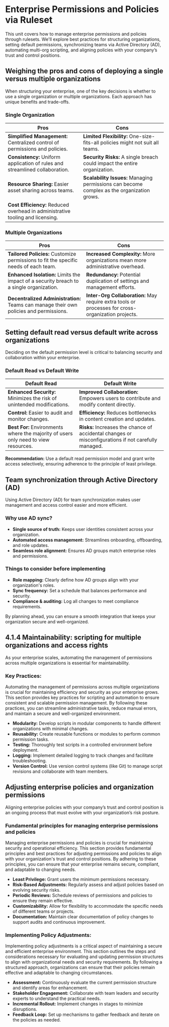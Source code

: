 # Enterprise Permissions and Policies via Ruleset

This unit covers how to manage enterprise permissions and policies through rulesets. We'll explore best practices for structuring organizations, setting default permissions, synchronizing teams via Active Directory (AD), automating multi-org scripting, and aligning policies with your company’s trust and control positions.

## Weighing the pros and cons of deploying a single versus multiple organizations

When structuring your enterprise, one of the key decisions is whether to use a single organization or multiple organizations. Each approach has unique benefits and trade-offs.

### Single Organization

| Pros                        | Cons                                      |
|-----------------------------|-------------------------------------------|
| **Simplified Management:** Centralized control of permissions and policies. | **Limited Flexibility:** One-size-fits-all policies might not suit all teams. |
| **Consistency:** Uniform application of rules and streamlined collaboration. | **Security Risks:** A single breach could impact the entire organization. |
| **Resource Sharing:** Easier asset sharing across teams. | **Scalability Issues:** Managing permissions can become complex as the organization grows. |
| **Cost Efficiency:** Reduced overhead in administrative tooling and licensing. | |

### Multiple Organizations

| Pros                        | Cons                                      |
|-----------------------------|-------------------------------------------|
| **Tailored Policies:** Customize permissions to fit the specific needs of each team. | **Increased Complexity:** More organizations mean more administrative overhead. |
| **Enhanced Isolation:** Limits the impact of a security breach to a single organization. | **Redundancy:** Potential duplication of settings and management efforts. |
| **Decentralized Administration:** Teams can manage their own policies and permissions. | **Inter-Org Collaboration:** May require extra tools or processes for cross-organization projects. |

## Setting default read versus default write across organizations

Deciding on the default permission level is critical to balancing security and collaboration within your enterprise.
### Default Read vs Default Write

| Default Read                                    | Default Write                                    |
|-------------------------------------------------|-------------------------------------------------|
| **Enhanced Security:** Minimizes the risk of unintended modifications. | **Improved Collaboration:** Empowers users to contribute and modify content directly. |
| **Control:** Easier to audit and monitor changes. | **Efficiency:** Reduces bottlenecks in content creation and updates. |
| **Best For:** Environments where the majority of users only need to view resources. | **Risks:** Increases the chance of accidental changes or misconfigurations if not carefully managed. |

**Recommendation:**
Use a default read permission model and grant write access selectively, ensuring adherence to the principle of least privilege.

## Team synchronization through Active Directory (AD)

Using Active Directory (AD) for team synchronization makes user management and access control easier and more efficient.

### **Why use AD sync?**

- **Single source of truth:** Keeps user identities consistent across your organization.  
- **Automated access management:** Streamlines onboarding, offboarding, and role updates.  
- **Seamless role alignment:** Ensures AD groups match enterprise roles and permissions.  

### **Things to consider before implementing**

- **Role mapping:** Clearly define how AD groups align with your organization's roles.  
- **Sync frequency:** Set a schedule that balances performance and security.  
- **Compliance & auditing:** Log all changes to meet compliance requirements.  

By planning ahead, you can ensure a smooth integration that keeps your organization secure and well-organized.

## 4.1.4 Maintainability: scripting for multiple organizations and access rights

As your enterprise scales, automating the management of permissions across multiple organizations is essential for maintainability.

### Key Practices:

Automating the management of permissions across multiple organizations is crucial for maintaining efficiency and security as your enterprise grows. This section provides key practices for scripting and automation to ensure consistent and scalable permission management. By following these practices, you can streamline administrative tasks, reduce manual errors, and maintain a secure and well-organized environment.

- **Modularity:** Develop scripts in modular components to handle different organizations with minimal changes.
- **Reusability:** Create reusable functions or modules to perform common permission tasks.
- **Testing:** Thoroughly test scripts in a controlled environment before deployment.
- **Logging:** Implement detailed logging to track changes and facilitate troubleshooting.
- **Version Control:** Use version control systems (like Git) to manage script revisions and collaborate with team members.

## Adjusting enterprise policies and organization permissions

Aligning enterprise policies with your company’s trust and control position is an ongoing process that must evolve with your organization’s risk posture.

### Fundamental principles for managing enterprise permissions and policies

Managing enterprise permissions and policies is crucial for maintaining security and operational efficiency. This section provides fundamental principles and best practices for adjusting permissions and policies to align with your organization's trust and control positions. By adhering to these principles, you can ensure that your enterprise remains secure, compliant, and adaptable to changing needs.

- **Least Privilege:** Grant users the minimum permissions necessary.
- **Risk-Based Adjustments:** Regularly assess and adjust policies based on evolving security risks.
- **Periodic Reviews:** Schedule reviews of permissions and policies to ensure they remain effective.
- **Customizability:** Allow for flexibility to accommodate the specific needs of different teams or projects.
- **Documentation:** Maintain clear documentation of policy changes to support audits and continuous improvement.

### Implementing Policy Adjustments:

Implementing policy adjustments is a critical aspect of maintaining a secure and efficient enterprise environment. This section outlines the steps and considerations necessary for evaluating and updating permission structures to align with organizational needs and security requirements. By following a structured approach, organizations can ensure that their policies remain effective and adaptable to changing circumstances.

- **Assessment:** Continuously evaluate the current permission structure and identify areas for enhancement.
- **Stakeholder Engagement:** Collaborate with team leaders and security experts to understand the practical needs.
- **Incremental Rollout:** Implement changes in stages to minimize disruptions.
- **Feedback Loop:** Set up mechanisms to gather feedback and iterate on the policies as needed.
